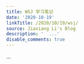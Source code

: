 ```yaml
---
title: WSJ 学习笔记
date: '2020-10-19'
linkTitle: /2020/10/19/wsj/
source: Jiaxiang Li's Blog
description: '  ...'
disable_comments: true
---
```

  ...